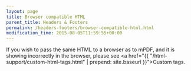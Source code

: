 ```yaml
---
layout: page
title: Browser compatible HTML
parent_title: Headers & Footers
permalink: /headers-footers/browser-compatible-html.html
modification_time: 2015-08-05T11:59:55+00:00
---
```


If you wish to pass the same HTML to a browser as to mPDF, and it is showing incorrectly in the browser, please see <a href="{{ "/html-support/custom-html-tags.html" | prepend: site.baseurl }}">Custom tags</a>.

